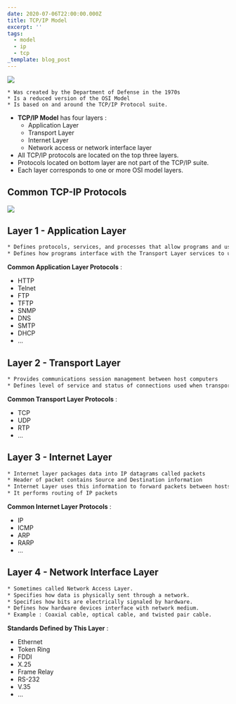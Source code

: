 ```yaml
---
date: 2020-07-06T22:00:00.000Z
title: TCP/IP Model
excerpt: ''
tags:
  - model
  - ip
  - tcp
_template: blog_post
---
```






![](/images/osi_compare_tcp.png)

    * Was created by the Department of Defense in the 1970s
    * Is a reduced version of the OSI Model
    * Is based on and around the TCP/IP Protocol suite.

* **TCP/IP Model** has four layers :
  * Application Layer
  * Transport Layer
  * Internet Layer
  * Network access or network interface layer
* All TCP/IP protocols are located on the top three layers.
* Protocols located on bottom layer are not part of the TCP/IP suite.
* Each layer corresponds to one or more OSI model layers.

## Common TCP-IP Protocols

![](/images/tcp-ip_model2.png)



## Layer 1 - Application Layer


```zsh
* Defines protocols, services, and processes that allow programs and users to interface with the network
* Defines how programs interface with the Transport Layer services to use the network
```
**Common Application Layer Protocols** :
* HTTP
* Telnet
* FTP
* TFTP
* SNMP
* DNS
* SMTP
* DHCP
* ...



## Layer 2 - Transport Layer


```zsh
* Provides communications session management between host computers
* Defines level of service and status of connections used when transporting data
```

**Common Transport Layer Protocols** :
* TCP
* UDP
* RTP
* ...



## Layer 3 - Internet Layer


```zsh
* Internet layer packages data into IP datagrams called packets
* Header of packet contains Source and Destination information
* Internet Layer uses this information to forward packets between hosts across the network
* It performs routing of IP packets
```

**Common Internet Layer Protocols** :
* IP
* ICMP
* ARP
* RARP
* ...



## Layer 4 - Network Interface Layer


```zsh
* Sometimes called Network Access Layer.
* Specifies how data is physically sent through a network.
* Specifies how bits are electrically signaled by hardware.
* Defines how hardware devices interface with network medium.
* Example : Coaxial cable, optical cable, and twisted pair cable.
```

**Standards Defined by This Layer** :
* Ethernet
* Token Ring
* FDDI
* X.25
* Frame Relay
* RS-232
* V.35
* ...
